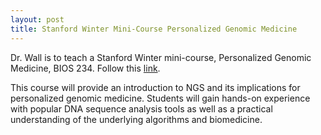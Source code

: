 ```yaml
---
layout: post
title: Stanford Winter Mini-Course Personalized Genomic Medicine
---
```

Dr. Wall is to teach a Stanford Winter mini-course, Personalized Genomic Medicine, BIOS 234. Follow this [link](http://stanford.edu/class/bios2354).

This course will provide an introduction to NGS and its implications for personalized genomic medicine. Students will gain hands-on experience with popular DNA sequence analysis tools as well as a practical understanding of the underlying algorithms and biomedicine.
